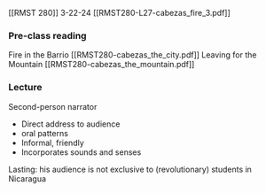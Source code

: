 [[RMST 280]]
3-22-24
[[RMST280-L27-cabezas_fire_3.pdf]]
### Pre-class reading
Fire in the Barrio [[RMST280-cabezas_the_city.pdf]]
Leaving for the Mountain [[RMST280-cabezas_the_mountain.pdf]]

### Lecture

Second-person narrator 
- Direct address to audience
- oral patterns
- Informal, friendly
- Incorporates sounds and senses

Lasting: his audience is not exclusive to (revolutionary) students in Nicaragua
